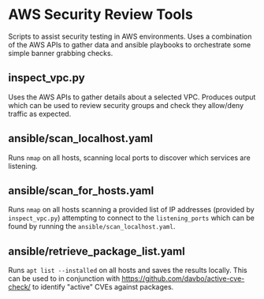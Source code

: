 # AWS Security Review Tools #

Scripts to assist security testing in AWS environments. Uses a combination of
the AWS APIs to gather data and ansible playbooks to orchestrate some simple
banner grabbing checks.

## inspect_vpc.py ##

Uses the AWS APIs to gather details about a selected VPC. Produces output which
can be used to review security groups and check they allow/deny traffic as
expected.

## ansible/scan_localhost.yaml ##

Runs `nmap` on all hosts, scanning local ports to discover which services are
listening.

## ansible/scan_for_hosts.yaml ##

Runs `nmap` on all hosts scanning a provided list of IP addresses (provided by
`inspect_vpc.py`) attempting to connect to the `listening_ports` which can be
found by running the `ansible/scan_localhost.yaml`.

## ansible/retrieve_package_list.yaml ##

Runs `apt list --installed` on all hosts and saves the results locally. This can
be used to in conjunction with https://github.com/davbo/active-cve-check/ to
identify "active" CVEs against packages.
